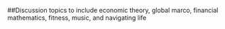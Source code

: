 ##Discussion topics to include economic theory, global marco, financial mathematics, fitness, music, and navigating life
